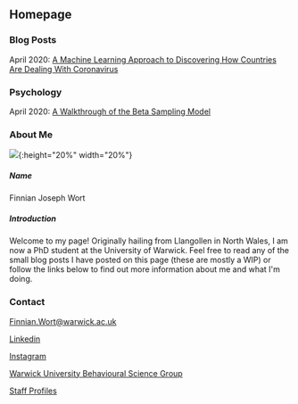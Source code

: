 ## Homepage

### Blog Posts

April 2020: [A Machine Learning Approach to Discovering How Countries Are Dealing With Coronavirus](COVID_model_1.md) 

### Psychology

April 2020: [A Walkthrough of the Beta Sampling Model](#IBDm_md.md)

### About Me

![](image0.jpeg){:height="20%" width="20%"}

##### Name

Finnian Joseph Wort

##### Introduction 

Welcome to my page! Originally hailing from Llangollen in North Wales, I am now a PhD student at the University of Warwick. Feel free to read any of the small blog posts I have posted on this page (these are mostly a WIP) or follow the links below to find out more information about me and what I'm doing. 

### Contact

[Finnian.Wort@warwick.ac.uk]()

[Linkedin](https://www.linkedin.com/in/finnian-wort-20242917a)

[Instagram](https://www.instagram.com/finnstagram3/?hl=en)

[Warwick University Behavioural Science Group](https://warwick.ac.uk/fac/sci/psych/research/behaviouralscience)

[Staff Profiles](https://warwick.ac.uk/fac/sci/psych/people/phd/staffprofiles)
